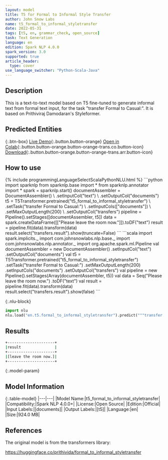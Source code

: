 ```yaml
---
layout: model
title: T5 for Formal to Informal Style Transfer
author: John Snow Labs
name: t5_formal_to_informal_styletransfer
date: 2022-05-31
tags: [t5, en, grammar_check, open_source]
task: Text Generation
language: en
edition: Spark NLP 4.0.0
spark_version: 3.0
supported: true
article_header:
  type: cover
use_language_switcher: "Python-Scala-Java"
---
```


## Description

This is a text-to-text model based on T5 fine-tuned to generate informal text from formal text input, for the task "transfer Formal to Casual:". It is based on Prithiviraj Damodaran's Styleformer.

## Predicted Entities



{:.btn-box}
[Live Demo](https://demo.johnsnowlabs.com/public/T5_LINGUISTIC/){:.button.button-orange}
[Open in Colab](https://colab.research.google.com/github/JohnSnowLabs/spark-nlp-workshop/blob/master/tutorials/streamlit_notebooks/T5_LINGUISTIC.ipynb){:.button.button-orange.button-orange-trans.co.button-icon}
[Download](https://s3.amazonaws.com/auxdata.johnsnowlabs.com/public/models/t5_formal_to_informal_styletransfer_en_4.0.0_3.0_1653997939473.zip){:.button.button-orange.button-orange-trans.arr.button-icon}

## How to use



<div class="tabs-box" markdown="1">
{% include programmingLanguageSelectScalaPythonNLU.html %}
```python
import sparknlp
from sparknlp.base import *
from sparknlp.annotator import *
spark = sparknlp.start()
documentAssembler = DocumentAssembler() \
    .setInputCol("text") \
    .setOutputCol("documents")
t5 = T5Transformer.pretrained("t5_formal_to_informal_styletransfer") \
    .setTask("transfer Formal to Casual:") \
    .setInputCols(["documents"]) \
    .setMaxOutputLength(200) \
    .setOutputCol("transfers")
pipeline = Pipeline().setStages([documentAssembler, t5])
data = spark.createDataFrame([["Please leave the room now."]]).toDF("text")
result = pipeline.fit(data).transform(data)
result.select("transfers.result").show(truncate=False)
```
```scala
import spark.implicits._
import com.johnsnowlabs.nlp.base._
import com.johnsnowlabs.nlp.annotator._
import org.apache.spark.ml.Pipeline
val documentAssembler = new DocumentAssembler()
  .setInputCol("text")
  .setOutputCol("documents")
val t5 = T5Transformer.pretrained("t5_formal_to_informal_styletransfer")
  .setTask("transfer Formal to Casual:")
  .setMaxOutputLength(200)
  .setInputCols("documents")
  .setOutputCol("transfers")
val pipeline = new Pipeline().setStages(Array(documentAssembler, t5))
val data = Seq("Please leave the room now.")
  .toDF("text")
val result = pipeline.fit(data).transform(data)
result.select("transfers.result").show(false)
```


{:.nlu-block}
```python
import nlu
nlu.load("en.t5.formal_to_informal_styletransfer").predict("""transfer Formal to Casual:""")
```

</div>

## Results

```bash
+---------------------+
|result               |
+---------------------+
|[leave the room now.]|
+---------------------+
```

{:.model-param}
## Model Information

{:.table-model}
|---|---|
|Model Name:|t5_formal_to_informal_styletransfer|
|Compatibility:|Spark NLP 4.0.0+|
|License:|Open Source|
|Edition:|Official|
|Input Labels:|[documents]|
|Output Labels:|[t5]|
|Language:|en|
|Size:|924.0 MB|

## References

The original model is from the transformers library:

https://huggingface.co/prithivida/formal_to_informal_styletransfer